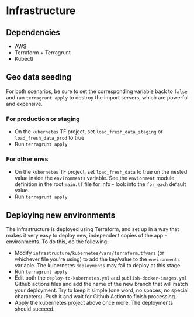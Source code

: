 # Infrastructure

## Dependencies

- AWS
- Terraform + Terragrunt
- Kubectl

## Geo data seeding

For both scenarios, be sure to set the corresponding variable back to `false` and run `terragrunt apply` to destroy
the import servers, which are powerful and expensive.

### For production or staging

- On the `kubernetes` TF project, set `load_fresh_data_staging` or `load_fresh_data_prod` to true
- Run `terragrunt apply`

### For other envs

- On the `kubernetes` TF project, set `load_fresh_data` to true on the nested value inside the `environments` variable.
  See the `enviorment` module definition in the root `main.tf` file for info - look into the `for_each` default value.
- Run `terragrunt apply`

## Deploying new environments

The infrastructure is deployed using Terraform, and set up in a way that makes it very easy to deploy new, independent
copies of the app - environments. To do this, do the following:

- Modify `infrastructure/kubernetes/vars/terraform.tfvars` (or whichever file you're using) to add the key/value to
  the `environments` variable. The kubernetes `deployments` may fail to deploy at this stage.
- Run `terragrunt apply`
- Edit both the `deploy-to-kubernetes.yml` and `publish-docker-images.yml` Github actions files and add the name of the
  new branch that will match your deployment. Try to keep it simple (one word, no spaces, no special characters). Push
  it and wait for Github Action to finish processing.
- Apply the kubernetes project above once more. The deployments should succeed.
